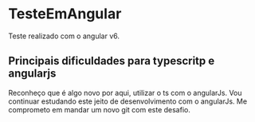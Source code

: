 # TesteEmAngular
Teste realizado com o angular v6.

## Principais dificuldades para typescritp e angularjs
Reconheço que é algo novo por aqui, utilizar o ts com o angularJs. 
Vou continuar estudando este jeito de desenvolvimento com o angularJs.
Me comprometo em mandar um novo git com este desafio.